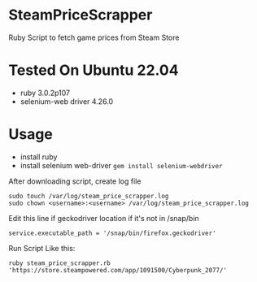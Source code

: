 # SteamPriceScrapper
Ruby Script to fetch game prices from Steam Store

# Tested On Ubuntu 22.04
* ruby 3.0.2p107
* selenium-web driver 4.26.0

# Usage
* install ruby
* install selenium web-driver `gem install selenium-webdriver`
  
After downloading script, create log file

```
sudo touch /var/log/steam_price_scrapper.log
sudo chown <username>:<username> /var/log/steam_price_scrapper.log
```

Edit this line if geckodriver location if it's not in /snap/bin
```
service.executable_path = '/snap/bin/firefox.geckodriver'
```

Run Script Like this:

```
ruby steam_price_scrapper.rb 'https://store.steampowered.com/app/1091500/Cyberpunk_2077/'
```
